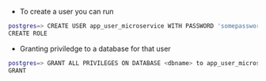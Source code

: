 - To create a user you can run

```bash
postgres=> CREATE USER app_user_microservice WITH PASSWORD 'somepassword';
CREATE ROLE

```

- Granting priviledge to a database for that user

```bash
postgres=> GRANT ALL PRIVILEGES ON DATABASE <dbname> to app_user_microservice;
GRANT
```